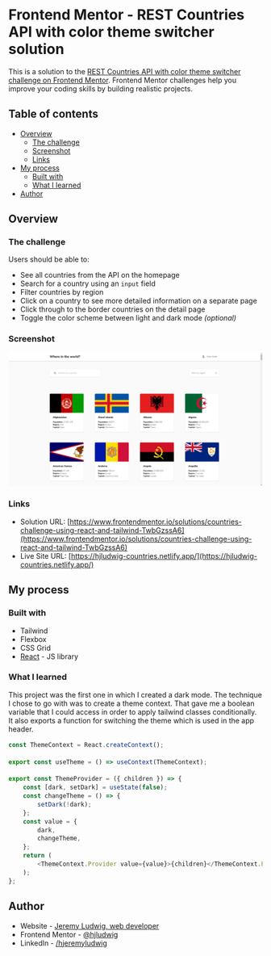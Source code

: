 # Frontend Mentor - REST Countries API with color theme switcher solution

This is a solution to the [REST Countries API with color theme switcher challenge on Frontend Mentor](https://www.frontendmentor.io/challenges/rest-countries-api-with-color-theme-switcher-5cacc469fec04111f7b848ca). Frontend Mentor challenges help you improve your coding skills by building realistic projects.

## Table of contents

-   [Overview](#overview)
    -   [The challenge](#the-challenge)
    -   [Screenshot](#screenshot)
    -   [Links](#links)
-   [My process](#my-process)
    -   [Built with](#built-with)
    -   [What I learned](#what-i-learned)
-   [Author](#author)

## Overview

### The challenge

Users should be able to:

-   See all countries from the API on the homepage
-   Search for a country using an `input` field
-   Filter countries by region
-   Click on a country to see more detailed information on a separate page
-   Click through to the border countries on the detail page
-   Toggle the color scheme between light and dark mode _(optional)_

### Screenshot

![](public/screenshot.png)

### Links

-   Solution URL: [https://www.frontendmentor.io/solutions/countries-challenge-using-react-and-tailwind-TwbGzssA6](https://www.frontendmentor.io/solutions/countries-challenge-using-react-and-tailwind-TwbGzssA6)
-   Live Site URL: [https://hjludwig-countries.netlify.app/](https://hjludwig-countries.netlify.app/)

## My process

### Built with

-   Tailwind
-   Flexbox
-   CSS Grid
-   [React](https://reactjs.org/) - JS library

### What I learned

This project was the first one in which I created a dark mode. The technique I chose to go with was to create a theme context. That gave me a boolean variable that I could access in order to apply tailwind classes conditionally. It also exports a function for switching the theme which is used in the app header.

```js
const ThemeContext = React.createContext();

export const useTheme = () => useContext(ThemeContext);

export const ThemeProvider = ({ children }) => {
    const [dark, setDark] = useState(false);
    const changeTheme = () => {
        setDark(!dark);
    };
    const value = {
        dark,
        changeTheme,
    };
    return (
        <ThemeContext.Provider value={value}>{children}</ThemeContext.Provider>
    );
};
```

## Author

-   Website - [Jeremy Ludwig, web developer](https://webdev.jeremyludwig.com/)
-   Frontend Mentor - [@hjludwig](https://www.frontendmentor.io/profile/hjludwig)
-   LinkedIn - [/hjeremyludwig](https://www.linkedin.com/in/hjeremyludwig/)
